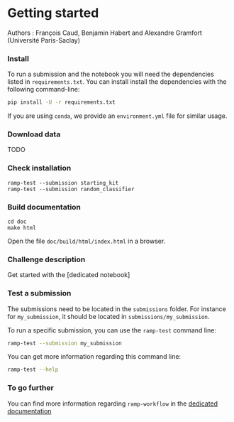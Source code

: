 # Getting started


Authors : François Caud, Benjamin Habert and Alexandre Gramfort (Université Paris-Saclay)


### Install

To run a submission and the notebook you will need the dependencies listed
in `requirements.txt`. You can install install the dependencies with the
following command-line:

```bash
pip install -U -r requirements.txt
```

If you are using `conda`, we provide an `environment.yml` file for similar
usage.

### Download data

TODO

### Check installation

```
ramp-test --submission starting_kit
ramp-test --submission random_classifier
```

### Build documentation

```
cd doc
make html
```

Open the file `doc/build/html/index.html` in a browser.

### Challenge description

Get started with the [dedicated notebook]


### Test a submission

The submissions need to be located in the `submissions` folder. For instance
for `my_submission`, it should be located in `submissions/my_submission`.

To run a specific submission, you can use the `ramp-test` command line:

```bash
ramp-test --submission my_submission
```

You can get more information regarding this command line:

```bash
ramp-test --help
```

### To go further

You can find more information regarding `ramp-workflow` in the
[dedicated documentation](https://paris-saclay-cds.github.io/ramp-docs/ramp-workflow/stable/using_kits.html)

